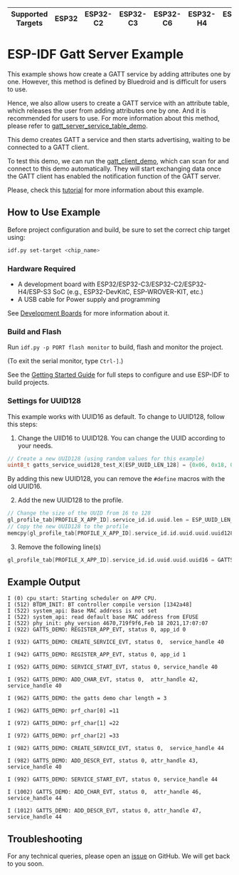 | Supported Targets | ESP32 | ESP32-C2 | ESP32-C3 | ESP32-C6 | ESP32-H4 | ESP32-S3 |
| ----------------- | ----- | -------- | -------- | -------- | -------- | -------- |

# ESP-IDF Gatt Server Example

This example shows how create a GATT service by adding attributes one by one. However, this method is defined by Bluedroid and is difficult for users to use.

Hence, we also allow users to create a GATT service with an attribute table, which releases the user from adding attributes one by one. And it is recommended for users to use. For more information about this method, please refer to [gatt_server_service_table_demo](../gatt_server_service_table).

This demo creates GATT a service and then starts advertising, waiting to be connected to a GATT client.

To test this demo, we can run the [gatt_client_demo](../gatt_client), which can scan for and connect to this demo automatically. They will start exchanging data once the GATT client has enabled the notification function of the GATT server.

Please, check this [tutorial](tutorial/Gatt_Server_Example_Walkthrough.md) for more information about this example.

## How to Use Example

Before project configuration and build, be sure to set the correct chip target using:

```bash
idf.py set-target <chip_name>
```

### Hardware Required

* A development board with ESP32/ESP32-C3/ESP32-C2/ESP32-H4/ESP-S3 SoC (e.g., ESP32-DevKitC, ESP-WROVER-KIT, etc.)
* A USB cable for Power supply and programming

See [Development Boards](https://www.espressif.com/en/products/devkits) for more information about it.

### Build and Flash

Run `idf.py -p PORT flash monitor` to build, flash and monitor the project.

(To exit the serial monitor, type ``Ctrl-]``.)

See the [Getting Started Guide](https://idf.espressif.com/) for full steps to configure and use ESP-IDF to build projects.

### Settings for UUID128

This example works with UUID16 as default. To change to UUID128, follow this steps:

1. Change the UIID16 to UUID128. You can change the UUID according to your needs.

```c
// Create a new UUID128 (using random values for this example)
uint8_t gatts_service_uuid128_test_X[ESP_UUID_LEN_128] = {0x06, 0x18, 0x7a, 0xec, 0xbe, 0x11, 0x11, 0xea, 0x00, 0x16, 0x02, 0x42, 0x01, 0x13, 0x00, 0x04};
```

By adding this new UUID128, you can remove the `#define` macros with the old UUID16.

2. Add the new UUID128 to the profile.

```c
// Change the size of the UUID from 16 to 128
gl_profile_tab[PROFILE_X_APP_ID].service_id.id.uuid.len = ESP_UUID_LEN_128;
// Copy the new UUID128 to the profile
memcpy(gl_profile_tab[PROFILE_X_APP_ID].service_id.id.uuid.uuid.uuid128, gatts_service_uuid128_test_X, ESP_UUID_LEN_128);
```

3. Remove the following line(s)
```c
gl_profile_tab[PROFILE_X_APP_ID].service_id.id.uuid.uuid.uuid16 = GATTS_SERVICE_UUID_TEST_X;
```

## Example Output

```
I (0) cpu_start: Starting scheduler on APP CPU.
I (512) BTDM_INIT: BT controller compile version [1342a48]
I (522) system_api: Base MAC address is not set
I (522) system_api: read default base MAC address from EFUSE
I (522) phy_init: phy_version 4670,719f9f6,Feb 18 2021,17:07:07
I (922) GATTS_DEMO: REGISTER_APP_EVT, status 0, app_id 0

I (932) GATTS_DEMO: CREATE_SERVICE_EVT, status 0,  service_handle 40

I (942) GATTS_DEMO: REGISTER_APP_EVT, status 0, app_id 1

I (952) GATTS_DEMO: SERVICE_START_EVT, status 0, service_handle 40

I (952) GATTS_DEMO: ADD_CHAR_EVT, status 0,  attr_handle 42, service_handle 40

I (962) GATTS_DEMO: the gatts demo char length = 3

I (962) GATTS_DEMO: prf_char[0] =11

I (972) GATTS_DEMO: prf_char[1] =22

I (972) GATTS_DEMO: prf_char[2] =33

I (982) GATTS_DEMO: CREATE_SERVICE_EVT, status 0,  service_handle 44

I (982) GATTS_DEMO: ADD_DESCR_EVT, status 0, attr_handle 43, service_handle 40

I (992) GATTS_DEMO: SERVICE_START_EVT, status 0, service_handle 44

I (1002) GATTS_DEMO: ADD_CHAR_EVT, status 0,  attr_handle 46, service_handle 44

I (1012) GATTS_DEMO: ADD_DESCR_EVT, status 0, attr_handle 47, service_handle 44

```

## Troubleshooting

For any technical queries, please open an [issue](https://github.com/espressif/esp-idf/issues) on GitHub. We will get back to you soon.

